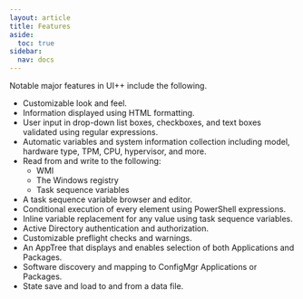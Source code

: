 ```yaml
---
layout: article
title: Features
aside:
  toc: true
sidebar:
  nav: docs
---
```


Notable major features in UI++ include the following.

* Customizable look and feel.
* Information displayed using HTML formatting.
* User input in drop-down list boxes, checkboxes, and text boxes validated using regular expressions.
* Automatic variables and system information collection including model, hardware type, TPM, CPU, hypervisor, and more.
* Read from and write to the following:
  * WMI
  * The Windows registry
  * Task sequence variables
* A task sequence variable browser and editor.
* Conditional execution of every element using PowerShell expressions.
* Inline variable replacement for any value using task sequence variables.
* Active Directory authentication and authorization.
* Customizable preflight checks and warnings.
* An AppTree that displays and enables selection of both Applications and Packages.
* Software discovery and mapping to ConfigMgr Applications or Packages.
* State save and load to and from a data file.